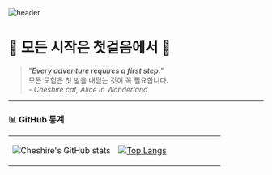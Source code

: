 ![header](https://capsule-render.vercel.app/api?type=Waving&color=5958dd&height=150&section=header&text=🐈‍⬛%20&fontSize=90)

# 🌿 모든 시작은 첫걸음에서 🌿

> "***Every adventure requires a first step.***"  
> 모든 모험은 첫 발을 내딛는 것이 꼭 필요합니다.  
> *- Cheshire cat, Alice In Wonderland*

---

### 📊 GitHub 통계 

<table>
<tr>
<td width="50%" valign="top">

![Cheshire's GitHub stats](https://github-readme-stats.vercel.app/api?username=cheshire0105&show_icons=true&theme=radical&line_height=27&height=195)

</td>
<td width="50%" valign="top">

[![Top Langs](https://github-readme-stats.vercel.app/api/top-langs/?username=cheshire0105&layout=compact&langs_count=10&card_width=445&height=195)](https://github.com/cheshire0105/github-readme-stats)

</td>
</tr>
</table>

